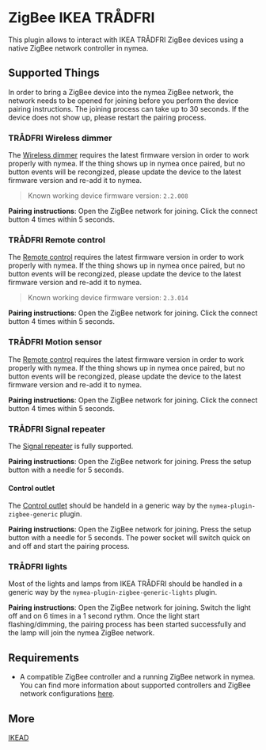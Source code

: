 # ZigBee IKEA TRÅDFRI

This plugin allows to interact with IKEA TRÅDFRI ZigBee devices using a native ZigBee network controller in nymea.

## Supported Things

In order to bring a ZigBee device into the nymea ZigBee network, the network needs to be opened for joining before you perform the device pairing instructions. The joining process can take up to 30 seconds. If the device does not show up, please restart the pairing process.

### TRÅDFRI Wireless dimmer

The [Wireless dimmer](https://www.ikea.com/us/en/p/tradfri-wireless-dimmer-white-10408598/) requires the latest firmware version in order to work properly with nymea. If the thing shows up in nymea once paired, but no button events will be recongized, please update the device to the latest firmware version and re-add it to nymea.

> Known working device firmware version: `2.2.008`

**Pairing instructions**: Open the ZigBee network for joining. Click the connect button 4 times within 5 seconds.

### TRÅDFRI Remote control

The [Remote control](https://www.ikea.com/us/en/p/tradfri-remote-control-00443130/) requires the latest firmware version in order to work properly with nymea. If the thing shows up in nymea once paired, but no button events will be recongized, please update the device to the latest firmware version and re-add it to nymea.

> Known working device firmware version: `2.3.014`

**Pairing instructions**: Open the ZigBee network for joining. Click the connect button 4 times within 5 seconds.

### TRÅDFRI Motion sensor

The [Remote control](https://www.ikea.com/us/en/p/tradfri-wireless-motion-sensor-white-60377655/) requires the latest firmware version in order to work properly with nymea. If the thing shows up in nymea once paired, but no button events will be recongized, please update the device to the latest firmware version and re-add it to nymea.

**Pairing instructions**: Open the ZigBee network for joining. Click the connect button 4 times within 5 seconds.

### TRÅDFRI Signal repeater

The [Signal repeater](https://www.ikea.com/us/en/p/tradfri-signal-repeater-30400407/) is fully supported.

**Pairing instructions**: Open the ZigBee network for joining. Press the setup button with a needle for 5 seconds.


#### Control outlet

The [Control outlet](https://www.ikea.com/us/en/p/tradfri-wireless-control-outlet-30356169/) should be handeld in a generic way by the `nymea-plugin-zigbee-generic` plugin.

**Pairing instructions**: Open the ZigBee network for joining. Press the setup button with a needle for 5 seconds. The power socket will switch quick on and off and start the pairing process.


### TRÅDFRI lights

Most of the lights and lamps from IKEA TRÅDFRI should be handled in a generic way by the `nymea-plugin-zigbee-generic-lights` plugin.

**Pairing instructions**: Open the ZigBee network for joining. Switch the light off and on 6 times in a 1 second rythm. Once the light start flashing/dimming, the pairing process has been started successfully and the lamp will join the nymea ZigBee network.


## Requirements

* A compatible ZigBee controller and a running ZigBee network in nymea. You can find more information about supported controllers and ZigBee network configurations [here](https://nymea.io/documentation/users/usage/configuration#zigbee).


## More

[IKEAD](https://www.ikea.com)
